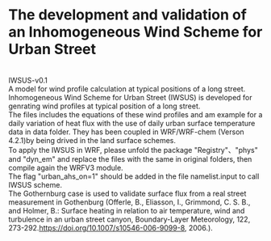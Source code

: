 # The development and validation of an Inhomogeneous Wind Scheme for Urban Street
\
IWSUS-v0.1
\
A model for wind profile calculation at typical positions of a long street.
Inhomogeneous Wind Scheme for Urban Street (IWSUS) is developed for genrating wind profiles at typical position of a long street. 
\
The files includes the equations of these wind profiles and am example for a daily variation of heat flux with the use of daily urban surface temperature data in data folder. They has been coupled in WRF/WRF-chem (Verson 4.2.1)by being drived in the land surface schemes. 
\
To apply the IWSUS in WRF, please unfold the package "Registry"、"phys" and "dyn_em" and replace the files with the same in original folders, then compile again the WRFV3 module. 
\
The flag "urban_ahs_on=1" should be added in the file namelist.input to call IWSUS scheme. 
\
The Gothernburg case is used to validate surface flux from a real street measurement in Gothenburg (Offerle, B., Eliasson, I., Grimmond, C. S. B., and Holmer, B.: Surface heating in relation to air temperature, wind and turbulence in an urban street canyon, Boundary-Layer Meteorology, 122, 273-292.https://doi.org/10.1007/s10546-006-9099-8, 2006.).
